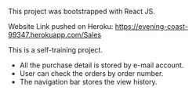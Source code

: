 This project was bootstrapped with React JS.

Website Link pushed on Heroku: https://evening-coast-99347.herokuapp.com/Sales


This is a self-training project.
- All the purchase detail is stored by e-mail account.
- User can check the orders by order number.
- The navigation bar stores the view history.
